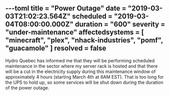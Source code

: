 ---toml
title = "Power Outage"
date = "2019-03-03T21:02:23.564Z"
scheduled = "2019-03-04T08:00:00.000Z"
duration = "600"
severity = "under-maintenance"
affectedsystems = [
    "minecraft",
    "plex",
    "nhack-industries",
    "pomf",
    "guacamole"
]
resolved = false
---
Hydro Quebec has informed me that they will be performing scheduled maintenance in the sector where my server rack is hosted and that there will be a cut in the electricity supply during this maintenance window of approximately 4 hours (starting March 4th at 8AM EST). That is too long for the UPS to hold up, so some services will be shut down during the duration of the power outage.

<!--- language code: en -->
